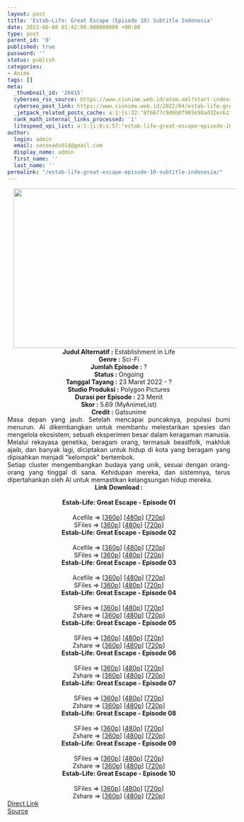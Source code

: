 ```yaml
---
layout: post
title: 'Estab-Life: Great Escape (Episode 10) Subtitle Indonesia'
date: 2022-06-08 01:42:00.000000000 +00:00
type: post
parent_id: '0'
published: true
password: ''
status: publish
categories:
- Anime
tags: []
meta:
  _thumbnail_id: '26815'
  cyberseo_rss_source: https://www.ciunime.web.id/atom.xml?start-index=1
  cyberseo_post_link: https://www.ciunime.web.id/2022/04/estab-life-great-escape-subtitle.html
  _jetpack_related_posts_cache: a:1:{s:32:"8f6677c9d6b0f903e98ad32ec61f8deb";a:2:{s:7:"expires";i:1663404987;s:7:"payload";a:3:{i:0;a:1:{s:2:"id";i:25414;}i:1;a:1:{s:2:"id";i:25249;}i:2;a:1:{s:2:"id";i:25591;}}}}
  rank_math_internal_links_processed: '1'
  litespeed_vpi_list: a:1:{i:0;s:57:"estab-life-great-escape-episode-10-subtitle-indonesia.png";}
author:
  login: admin
  email: senseads014@gmail.com
  display_name: admin
  first_name: ''
  last_name: ''
permalink: "/estab-life-great-escape-episode-10-subtitle-indonesia/"
---
```

<div class="separator" style="clear: both; text-align: center;"><a href="https://blogger.googleusercontent.com/img/b/R29vZ2xl/AVvXsEiT1ZTHRukrr7wb3Sr88VRldTN9WssMhIjQpCTNELWAkvhIbImzGtc0MAjt0QCJTVz7DmJeRbH5Hv1ns8dACZylRfnPm9EcAR1TgyC95iDMuKw5lQIpmXPHvwxdf-Vmj_yFjvlhOwrB9z__twkBEpJHqc_rwG0kBfBG_XFQetfS8ka4IvKIhCxTY6_a/s1280/Estab-Life%20-%20Great%20Escape.png" style="margin-left: 1em; margin-right: 1em;"><img border="0" data-original-height="720" data-original-width="1280" height="360" src="{{ site.baseurl }}/assets/2022/06/Estab-Life%20-%20Great%20Escape.png" width="640" /></a></div>
<div class="separator" style="clear: both; text-align: center;"></div>
<div style="text-align: center;"><b>Judul</b><b><b> Alternatif</b> :</b> Establishment in Life</div>
<div style="text-align: center;"><b><b>Genre :</b></b> Sci-Fi</div>
<div style="text-align: center;"><b>Jumlah Episode :</b> ?<br /><b>Status :&nbsp;</b>Ongoing<br /><b>Tanggal Tayang :</b> 23 Maret 2022 - ?<br /><b>Studio Produksi :</b>&nbsp;Polygon Pictures<br /><b>Durasi per Episode :</b> 23 Menit</div>
<div style="text-align: center;"><b>Skor :</b> 5.69 (MyAnimeList)</div>
<div style="text-align: center;"><b>Credit :</b>&nbsp;Gatsunime</div>
<div style="text-align: center;"></div>
<div style="text-align: justify;">
<div>Masa depan yang jauh. Setelah mencapai puncaknya, populasi bumi menurun. AI dikembangkan untuk membantu melestarikan spesies dan mengelola ekosistem; sebuah eksperimen besar dalam keragaman manusia. Melalui rekayasa genetika, beragam orang, termasuk beastfolk, makhluk ajaib, dan banyak lagi, diciptakan untuk hidup di kota yang beragam yang dipisahkan menjadi "kelompok" bertembok.</div>
<div></div>
<div>Setiap cluster mengembangkan budaya yang unik, sesuai dengan orang-orang yang tinggal di sana. Kehidupan mereka, dan sistemnya, terus dipertahankan oleh AI untuk memastikan kelangsungan hidup mereka.</div>
</div>
<div style="text-align: justify;"></div>
<div style="text-align: justify;"></div>
<div style="text-align: center;">
<div style="text-align: center;">
<div style="text-align: left;">
<div style="text-align: center;"><b>Link Download :</b></div>
<div style="text-align: center;"><b><br /></b></div>
<div style="text-align: center;"><span style="text-align: left;"><b>Estab-Life: Great Escape&nbsp;</b></span><b>- Episode 01</b></div>
<div style="text-align: center;"><b><br /></b></div>
<div style="text-align: center;">Acefile =&gt; [<a href="https://acefile.co/f/71100085/otakunyusu-estab-life-great-escape-01-mp4360-mp4" target="_blank" rel="noopener">360p</a>] [<a href="https://acefile.co/f/71099488/otakunyusu-estab-life-great-escape-01-mp4480-mp4" target="_blank" rel="noopener">480p</a>] [<a href="https://acefile.co/f/71099486/otakunyusu-estab-life-great-escape-01-mp4720-mp4" target="_blank" rel="noopener">720p</a>]</div>
<div style="text-align: center;">SFiles =&gt; [<a href="http://www.solidfiles.com/v/XLWPAPqxABjpG" target="_blank" rel="noopener">360p</a>] [<a href="http://www.solidfiles.com/v/AWdV3QvaRDwXz" target="_blank" rel="noopener">480p</a>] [<a href="http://www.solidfiles.com/v/a45DMPQWeApzk" target="_blank" rel="noopener">720p</a>]</div>
<div style="text-align: center;"></div>
<div style="text-align: center;">
<div><span style="text-align: left;"><b>Estab-Life: Great Escape&nbsp;</b></span><b>- Episode 02</b></div>
<div><b><br /></b></div>
<div>Acefile =&gt; [<a href="https://acefile.co/f/71582899/otakunyusu-estab-life-great-escape-03-mp4360-mp4" target="_blank" rel="noopener">360p</a>] [<a href="https://acefile.co/f/71210738/otakunyusu-estab-life-great-escape-02-mp4480-mp4" target="_blank" rel="noopener">480p</a>] [<a href="https://acefile.co/f/71209234/otakunyusu-estab-life-great-escape-02-mp4720-mp4" target="_blank" rel="noopener">720p</a>]</div>
<div>SFiles =&gt; [<a href="http://www.solidfiles.com/v/MWq5jk5WZ6ewz" target="_blank" rel="noopener">360p</a>] [<a href="http://www.solidfiles.com/v/KnMYDLVK6Q7km" rel="noopener" target="_blank">480p</a>] [<a href="http://www.solidfiles.com/v/RxmvPAYM7MKNp" target="_blank" rel="noopener">720p</a>]</div>
<div></div>
<div>
<div><span style="text-align: left;"><b>Estab-Life: Great Escape&nbsp;</b></span><b>- Episode 03</b></div>
<div><b><br /></b></div>
<div>Acefile =&gt; [<a href="https://acefile.co/f/71582899/otakunyusu-estab-life-great-escape-03-mp4360-mp4" target="_blank" rel="noopener">360p</a>] [<a href="https://acefile.co/f/71582454/otakunyusu-estab-life-great-escape-03-mp4480-mp4" target="_blank" rel="noopener">480p</a>] [<a href="https://acefile.co/f/71581891/otakunyusu-estab-life-great-escape-03-mp4720-mp4" target="_blank" rel="noopener">720p</a>]</div>
<div>SFiles =&gt; [<a href="http://www.solidfiles.com/v/jQLVxzevppv7g" target="_blank" rel="noopener">360p</a>] [<a href="http://www.solidfiles.com/v/a4yPYwLLdD5BG" target="_blank" rel="noopener">480p</a>] [<a href="http://www.solidfiles.com/v/eWLQ5dMQRpwQK" target="_blank" rel="noopener">720p</a>]</div>
</div>
<div></div>
<div>
<div><span style="text-align: left;"><b>Estab-Life: Great Escape&nbsp;</b></span><b>- Episode 04</b></div>
<div><b><br /></b></div>
<div>SFiles =&gt; [<a href="http://www.solidfiles.com/v/XL6M7waLxYyPP" target="_blank" rel="noopener">360p</a>] [<a href="http://www.solidfiles.com/v/AWXQe76nzkqKp" target="_blank" rel="noopener">480p</a>] [<a href="http://www.solidfiles.com/v/XL6M7X5kN5NKD" target="_blank" rel="noopener">720p</a>]</div>
<div>Zshare =&gt; [<a href="https://www14.zippyshare.com/v/nmB8Llvw/file.html" target="_blank" rel="noopener">360p</a>] [<a href="https://www14.zippyshare.com/v/QP5oMHL1/file.html" target="_blank" rel="noopener">480p</a>] [<a href="https://www14.zippyshare.com/v/XxsUfYr3/file.html" target="_blank" rel="noopener">720p</a>]</div>
</div>
<div></div>
<div>
<div><span style="text-align: left;"><b>Estab-Life: Great Escape&nbsp;</b></span><b>- Episode 05</b></div>
<div><b><br /></b></div>
<div>SFiles =&gt; [<a href="http://www.solidfiles.com/v/NVmQdMaAxnzpV" target="_blank" rel="noopener">360p</a>] [<a href="http://www.solidfiles.com/v/a4dBQpBVQznWD" target="_blank" rel="noopener">480p</a>] [<a href="http://www.solidfiles.com/v/a4dBQNZpWVnKr" target="_blank" rel="noopener">720p</a>]</div>
<div>Zshare =&gt; [<a href="https://www55.zippyshare.com/v/60xeMHiw/file.html" target="_blank" rel="noopener">360p</a>] [<a href="https://www55.zippyshare.com/v/Rjfcy0U0/file.html" target="_blank" rel="noopener">480p</a>] [<a href="https://www55.zippyshare.com/v/upzTgRFh/file.html" target="_blank" rel="noopener">720p</a>]</div>
</div>
<div></div>
<div>
<div><span style="text-align: left;"><b>Estab-Life: Great Escape&nbsp;</b></span><b>- Episode 06</b></div>
<div><b><br /></b></div>
<div>SFiles =&gt; [<a href="http://www.solidfiles.com/v/pdZwPw5deagvx" target="_blank" rel="noopener">360p</a>] [<a href="http://www.solidfiles.com/v/BVpAGDBWNwg7Z" target="_blank" rel="noopener">480p</a>] [<a href="http://www.solidfiles.com/v/m2qZz6wNV8Ka4" target="_blank" rel="noopener">720p</a>]</div>
<div>Zshare =&gt; [<a href="https://www32.zippyshare.com/v/cmxLLcH0/file.html" target="_blank" rel="noopener">360p</a>] [<a href="https://www32.zippyshare.com/v/9IaeQjCx/file.html" target="_blank" rel="noopener">480p</a>] [<a href="https://www32.zippyshare.com/v/YIVFDke3/file.html" target="_blank" rel="noopener">720p</a>]</div>
</div>
<div></div>
<div>
<div><span style="text-align: left;"><b>Estab-Life: Great Escape&nbsp;</b></span><b>- Episode 07</b></div>
<div><b><br /></b></div>
<div>SFiles =&gt; [<a href="http://www.solidfiles.com/v/Kn26WLZ4PAkDN" target="_blank" rel="noopener">360p</a>] [<a href="http://www.solidfiles.com/v/zeqZwYNgGdQZR" target="_blank" rel="noopener">480p</a>] [<a href="http://www.solidfiles.com/v/6G4A68NpVjGAV" target="_blank" rel="noopener">720p</a>]</div>
<div>Zshare =&gt; [<a href="https://www112.zippyshare.com/v/1ZYOUZUI/file.html" target="_blank" rel="noopener">360p</a>] [<a href="https://www112.zippyshare.com/v/dVtDHimB/file.html" target="_blank" rel="noopener">480p</a>] [<a href="https://www112.zippyshare.com/v/X1vM2BF9/file.html" target="_blank" rel="noopener">720p</a>]</div>
</div>
<div></div>
<div>
<div><span style="text-align: left;"><b>Estab-Life: Great Escape&nbsp;</b></span><b>- Episode 08</b></div>
<div><b><br /></b></div>
<div>SFiles =&gt; [<a href="http://www.solidfiles.com/v/2YDZXnWR2WpAG" target="_blank" rel="noopener">360p</a>] [<a href="http://www.solidfiles.com/v/5Mw3Xz4ryPx6v" target="_blank" rel="noopener">480p</a>] [<a href="http://www.solidfiles.com/v/mWj3q6yZ7LPQW" target="_blank" rel="noopener">720p</a>]</div>
<div>Zshare =&gt; [<a href="https://www49.zippyshare.com/v/yRdbkxi8/file.html" target="_blank" rel="noopener">360p</a>] [<a href="https://www49.zippyshare.com/v/eubuFG1V/file.html" target="_blank" rel="noopener">480p</a>] [<a href="https://www49.zippyshare.com/v/tRMHLVU7/file.html" target="_blank" rel="noopener">720p</a>]</div>
</div>
<div></div>
<div>
<div><span style="text-align: left;"><b>Estab-Life: Great Escape&nbsp;</b></span><b>- Episode 09</b></div>
<div><b><br /></b></div>
<div>SFiles =&gt; [<a href="http://www.solidfiles.com/v/6z5GkBAwgBQrj" target="_blank" rel="noopener">360p</a>] [<a href="http://www.solidfiles.com/v/dMQNAK6K2BQeG" target="_blank" rel="noopener">480p</a>] [<a href="http://www.solidfiles.com/v/dMQNAqAm3q2vp" target="_blank" rel="noopener">720p</a>]</div>
<div>Zshare =&gt; [<a href="https://www35.zippyshare.com/v/hQIGaRdb/file.html" target="_blank" rel="noopener">360p</a>] [<a href="https://www35.zippyshare.com/v/EI1YIySF/file.html" target="_blank" rel="noopener">480p</a>] [<a href="https://www35.zippyshare.com/v/KcYzaQne/file.html" target="_blank" rel="noopener">720p</a>]</div>
</div>
<div></div>
<div>
<div><span style="text-align: left;"><b>Estab-Life: Great Escape&nbsp;</b></span><b>- Episode 10</b></div>
<div><b><br /></b></div>
<div>SFiles =&gt; [<a href="http://www.solidfiles.com/v/eZMWmppxkLmX6" target="_blank" rel="noopener">360p</a>] [<a href="http://www.solidfiles.com/v/peVdRZ6n5M4R3" target="_blank" rel="noopener">480p</a>] [<a href="http://www.solidfiles.com/v/6z5GpyzA6VyBV" target="_blank" rel="noopener">720p</a>]</div>
<div>Zshare =&gt; [<a href="https://www99.zippyshare.com/v/I3DwSQSD/file.html" target="_blank" rel="noopener">360p</a>] [<a href="https://www99.zippyshare.com/v/pCBMABoI/file.html" target="_blank" rel="noopener">480p</a>] [<a href="https://www99.zippyshare.com/v/kvrBiNb8/file.html" target="_blank" rel="noopener">720p</a>]</div>
</div>
</div>
</div>
</div>
</div>
<link rel="stylesheet" href="https://cdnjs.cloudflare.com/ajax/libs/font-awesome/4.7.0/css/font-awesome.min.css" />
<div class="divbtn"> <a href="https://handymansurrender.com/fihup8buzv?key=94550f7ce39444073321dde3b8782f97" class="btn"><i class="fa fa-download"></i> Direct Link</a> <br /><a href="https://www.ciunime.web.id/2022/04/estab-life-great-escape-subtitle.html">Source</a> </div>
